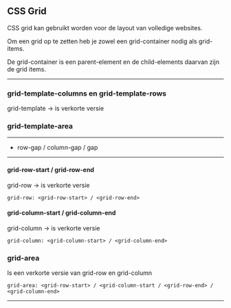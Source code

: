  ## CSS Grid 

CSS grid kan gebruikt worden voor de layout van volledige websites. 

Om een grid op te zetten heb je zowel een grid-container nodig als grid-items.

De grid-container is een parent-element en de child-elements daarvan zijn de grid items. 

* * * 

### grid-template-columns en grid-template-rows

grid-template -> is verkorte versie


### grid-template-area



* * * 

* row-gap / column-gap / gap
***
#### grid-row-start / grid-row-end
 
grid-row -> is verkorte versie
 
`grid-row: <grid-row-start> / <grid-row-end>`

#### grid-column-start / grid-column-end

grid-column -> is verkorte versie

`grid-column: <grid-column-start> / <grid-column-end>`


### grid-area

Is een verkorte versie van grid-row en grid-column

`grid-area: <grid-row-start> / <grid-column-start / <grid-row-end> / <grid-column-end>`

***



